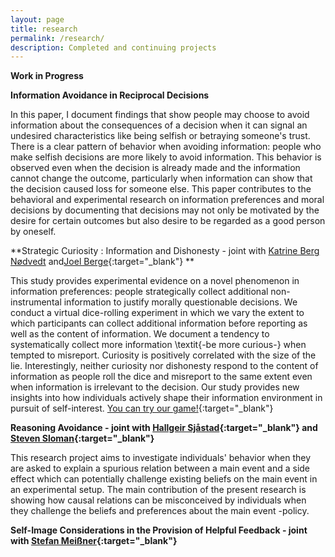 ```yaml
---
layout: page
title: research
permalink: /research/
description: Completed and continuing projects
---
```

<strong>Work in Progress</strong>

**Information Avoidance in Reciprocal Decisions**

In this paper, I document findings that show people may choose to avoid information about the consequences of a decision when it can signal an undesired characteristics like being selfish or betraying someone's trust. There is a clear pattern of behavior when avoiding information: people who make selfish decisions are more likely to avoid information. This behavior is observed even when the decision is already made and the information cannot change the outcome, particularly when information can show that the decision caused loss for someone else. This paper contributes to the behavioral and experimental research on information preferences and moral decisions by documenting that decisions may not only be motivated by the desire for certain outcomes but also desire to be regarded as a good person by oneself. 

**Strategic Curiosity : Information and Dishonesty - joint with [Katrine Berg Nødvedt](https://www.nhh.no/en/employees/faculty/katrine-berg-nodtvedt/{:target="\_blank"} ) and[Joel Berge](https://www.nhh.no/en/employees/faculty/joel-berge/){:target="\_blank"} **

This study provides experimental evidence on a novel phenomenon in information preferences: people strategically collect additional non-instrumental information to justify morally questionable decisions. We conduct a virtual dice-rolling experiment in which we vary the extent to which participants can collect additional information before reporting as well as the content of information. We document a tendency to systematically collect more information \textit{-be more curious-} when tempted to misreport. Curiosity is positively correlated with the size of the lie. Interestingly, neither curiosity nor dishonesty respond to the content of information as people roll the dice and misreport to the same extent even when information is irrelevant to the decision. Our study provides new insights into how individuals actively shape their information environment in pursuit of self-interest. 
[You can try our game!](https://mmcur-fair.herokuapp.com/join/ha3rjk3a4o/){:target="\_blank"} 

**Reasoning Avoidance - joint with [Hallgeir Sjåstad](https://www.nhh.no/en/employees/faculty/hallgeir-sjastad/){:target="\_blank"} and [Steven Sloman](https://www.brown.edu/academics/cognitive-linguistic-psychological-sciences/people/faculty/steven-sloman){:target="\_blank"}**

This research project aims to investigate individuals' behavior when they are asked to explain a spurious relation between a main event and a side effect which can potentially challenge existing beliefs on the main event in an experimental setup. The main contribution of the present research is showing how causal relations can be misconceived by individuals when they challenge the beliefs and preferences about the main event -policy.

**Self-Image Considerations in the Provision of Helpful Feedback - joint with [Stefan Meißner](https://www.nhh.no/en/employees/faculty/stefan-meissner/){:target="\_blank"}**

